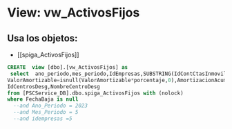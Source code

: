 # View: vw_ActivosFijos

## Usa los objetos:
- [[spiga_ActivosFijos]]

```sql
CREATE  view [dbo].[vw_ActivosFijos] as
 select  ano_periodo,mes_periodo,IdEmpresas,SUBSTRING(IdContCtasInmovilizado,1,4)IdContCtasInmovilizado,
ValorAmortizable=isnull(ValorAmortizable*porcentaje,0),AmortizacionAcumulada= isnull(AmortizacionAcumulada*porcentaje,0),
IdCentrosDesg,NombreCentroDesg
from [PSCService_DB].dbo.spiga_ActivosFijos with (nolock) 
where FechaBaja is null
  --and Ano_Periodo = 2023
  --and Mes_Periodo = 5
  --and idempresas =5

```
